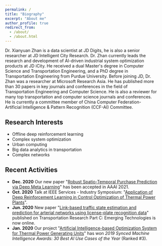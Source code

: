 ```yaml
---
permalink: /
title: "Biography"
excerpt: "About me"
author_profile: true
redirect_from: 
  - /about/
  - /about.html
---
```


Dr. Xianyuan Zhan is a data scientist at JD Digits, he is also a senior researcher at JD Intelligent City Research. Dr. Zhan currently leads the research and development of AI-driven industrial system optimization products at JD iCity. He received a dual Master's degree in Computer Science and Transportation Engineering, and a PhD degree in Transportation Engineering from Purdue University. Before joining JD, Dr. Zhan was a researcher at Microsoft Research Asia. He has published more than 30 papers in key journals and conferences in the field of Transportation Engineering and Computer Science. He is also a reviewer for many top transportation and computer science journals and conferences. He is currently a committee member of China Computer Federation-Artificial Intelligence & Pattern Recognition (CCF-AI) Committee. 

Research Interests
---
* Offline deep reinforcement learning
* Complex system optimization
* Urban computing
* Big data analytics in transportation
* Complex networks

Recent Activities
---
* <b>Dec. 2020</b> Our new paper "[Robust Spatio-Temporal Purchase Prediction via Deep Meta Learning](http://zhanxianyuan.xyz/publication/2021-AAAI_purchase)" has been accepted in AAAI 2021.
* <b>Oct. 2020</b> Talk at IEEE Services - Industry Symposium: "[Application of Deep Reinforcement Learning in Control Optimization of Thermal Power Plants](http://zhanxianyuan.xyz/talks/2020-IEEE-Services)".
* <b>Jun. 2020</b> New paper "[Link-based traffic state estimation and prediction for arterial networks using license-plate recognition data](http://zhanxianyuan.xyz/publication/2020-Network-LPR-PartC)" published on Transportation Research Part C: Emerging Technologies is now online.
* <b>Jan. 2020</b> Our project "[Artificial Intelligence-based Optimization System for Thermal Power Generating Units](http://zhanxianyuan.xyz/project/2018-thermalOpt)" has won <i>2019 Synced Machine Intelligence Awards: 30 Best AI Use Cases of the Year</i> (Ranked #3).
